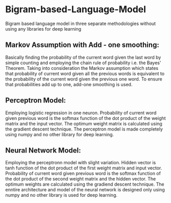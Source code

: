 # Bigram-based-Language-Model
Bigram based language model in three separate methodologies without using any libraries for deep learning
## Markov Assumption with Add - one smoothing:
Basically finding the probability of the current word given the last word by simple counting and employing the chain rule of probability i.e. the Bayes' Theorem. Taking into consideration the Markov assumption which states that probability of current word given all the previous words is equivalent to the probability of the current word given the previous one word. To ensure that probabilities add up to one, add-one smoothing is used.

## Perceptron Model:
Employing logistic regression in one neuron. Probability of current word given previous word is the softmax function of the dot product of the weight matrix and the input vector. The optimum weight matrix is calculated using the gradient descent technique. The perceptron model is made completely using numpy and no other library for deep learning.

## Neural Network Model:
Employing the perceptronn model with slight variation. Hidden vector is tanh function of the dot product of the first weight matrix and input vector. Probability of current word given previous word is the softmax function of the dot product of the second weight matrix and the hidden vector. The optimum weights are calculated using the gradiend descent technique. The enntire architecture and model of the neural network is designed only using numpy and no other library is used for deep learning.

